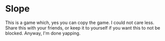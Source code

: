# Slope
This is a game which, yes you can copy the game. I could not care less.
Share this with your friends, or keep it to yourself if you want this to not be blocked.
Anyway, I'm done yapping.

